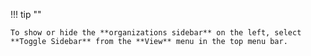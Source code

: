 !!! tip ""

    To show or hide the **organizations sidebar** on the left, select
    **Toggle Sidebar** from the **View** menu in the top menu bar.
